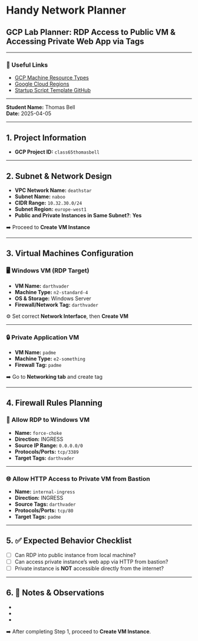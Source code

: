 # Handy Network Planner

## GCP Lab Planner: RDP Access to Public VM & Accessing Private Web App via Tags

---

### 🔗 Useful Links

- [GCP Machine Resource Types](https://cloud.google.com/compute/docs/machine-resource)
- [Google Cloud Regions](https://cloud.google.com/about/locations#europe)
- [Startup Script Template GitHub](https://github.com/Gwenbleidd32/startup-script-template)

---

**Student Name:** Thomas Bell  
**Date:** 2025-04-05

---

## 1. Project Information

- **GCP Project ID:** `class65thomasbell`

---

## 2. Subnet & Network Design

- **VPC Network Name:** `deathstar`
- **Subnet Name:** `naboo`
- **CIDR Range:** `10.32.30.0/24`
- **Subnet Region:** `europe-west1`
- **Public and Private Instances in Same Subnet?**: **Yes**

➡️ Proceed to **Create VM Instance**

---

## 3. Virtual Machines Configuration

### 🖥️ Windows VM (RDP Target)

- **VM Name:** `darthvader`
- **Machine Type:** `n2-standard-4`
- **OS & Storage:** Windows Server
- **Firewall/Network Tag:** `darthvader`

⚙️ Set correct **Network Interface**, then **Create VM**

---

### 🔒 Private Application VM

- **VM Name:** `padme`
- **Machine Type:** `e2-something`
- **Firewall Tag:** `padme`

➡️ Go to **Networking tab** and create tag

---

## 4. Firewall Rules Planning

### 🚪 Allow RDP to Windows VM

- **Name:** `force-choke`
- **Direction:** INGRESS
- **Source IP Range:** `0.0.0.0/0`
- **Protocols/Ports:** `tcp/3389`
- **Target Tags:** `darthvader`

---

### 🌐 Allow HTTP Access to Private VM from Bastion

- **Name:** `internal-ingress`
- **Direction:** INGRESS
- **Source Tags:** `darthvader`
- **Protocols/Ports:** `tcp/80`
- **Target Tags:** `padme`

---

## 5. ✅ Expected Behavior Checklist

- [ ] Can RDP into public instance from local machine?  
- [ ] Can access private instance’s web app via HTTP from bastion?  
- [ ] Private instance is **NOT** accessible directly from the internet?

---

## 6. 📝 Notes & Observations

- 
- 
- 

➡️ After completing Step 1, proceed to **Create VM Instance**.
